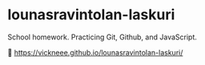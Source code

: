 # lounasravintolan-laskuri
School homework. Practicing Git, Github, and JavaScript.

🔗 https://vickneee.github.io/lounasravintolan-laskuri/
